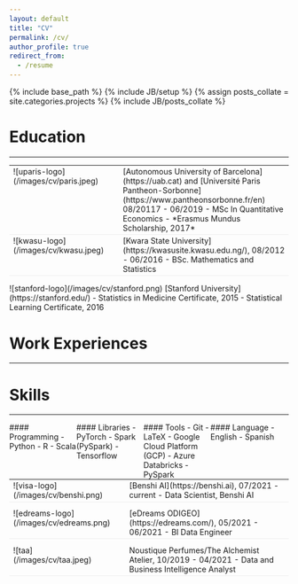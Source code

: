 ```yaml
---
layout: default
title: "CV"
permalink: /cv/
author_profile: true
redirect_from:
  - /resume
---
```


<!--{% include base_path %}-->
{% include base_path %}
{% include JB/setup %}
{% assign posts_collate = site.categories.projects %}
{% include JB/posts_collate %}

<!-- CV in [PDF](/archive/Catherine_Gitau_cv.pdf) version -->


<!-- --- -->

# Education
---
<table style="width:100%">
<col width="9%">
<col width="20">
<col >

<tr style="border-bottom:1pt solid #eee">
<td markdown="1">
![uparis-logo](/images/cv/paris.jpeg)
</td>
<td></td>
<td markdown="1">
[Autonomous University of Barcelona](https://uab.cat) and [Université Paris Pantheon-Sorbonne](https://www.pantheonsorbonne.fr/en) 08/20117 - 06/2019
- MSc In Quantitative Economics
- *Erasmus Mundus Scholarship, 2017*
</td> 
</tr>


<tr style="border-bottom:1pt solid #eee">
<td markdown="1">
![kwasu-logo](/images/cv/kwasu.jpeg)
</td>
<td></td>
<td markdown="1">
[Kwara State University](https://kwasusite.kwasu.edu.ng/), 08/2012 - 06/2016 
- BSc. Mathematics and Statistics
</td> 
</tr>
</table>


<tr style="border-bottom:1pt solid #eee">
<td markdown="1">
![stanford-logo](/images/cv/stanford.png)
</td>
<td></td>
<td markdown="1">
[Stanford University](https://stanford.edu/)
- Statistics in Medicine Certificate, 2015
- Statistical Learning Certificate, 2016
</td> 
</tr>
</table>
<!-- --- -->

# Work Experiences

---

<table style="width:100%">
<col width="17%">
<col width="20">
<col >
<tr style="border-bottom:1pt solid #eee">
<td markdown="1">
![visa-logo](/images/cv/benshi.png)
</td>
<td></td>
<td markdown="1">
[Benshi AI](https://benshi.ai), 07/2021 - current
- Data Scientist, Benshi AI
</td> 
</tr>

<tr height="10"/>
<tr style="border-bottom:1pt solid #eee">
<td markdown="1">
![edreams-logo](/images/cv/edreams.png)
</td>
<td></td>
<td markdown="1">
[eDreams ODIGEO](https://edreams.com/), 05/2021 - 06/2021
- BI Data Engineer
</td> 
</tr>

<tr height="10"/>
<tr style="border-bottom:1pt solid #eee">
<td markdown="1">
![taa](/images/cv/taa.jpeg)
</td>
<td></td>
<td markdown="1">
Noustique Perfumes/The Alchemist Atelier, 10/2019 - 04/2021
- Data and Business Intelligence Analyst
</td> 
</tr>





<!-- ---- -->
# Skills

---- 

<div class="container">

<div class="leftpane1" markdown="1">
#### Programming
- Python
- R
- Scala
</div>
  
<div class="leftpane1" markdown="1">
#### Libraries
- PyTorch
- Spark (PySpark)
- Tensorflow
</div>
  
<div class="leftpane1" markdown="1">
#### Tools
- Git 
- LaTeX
- Google Cloud Platform (GCP)
- Azure Databricks
- PySpark
</div>

<div class="leftpane1" markdown="1">
#### Language
- English
- Spanish
</div>

</div>




<style type="text/css">
td {
    border: 0.5px;
    vertical-align: top;
    text-align: left;
}

.container {
  width: 100%;
  height: 100%;
}

.leftpane1 {
    width: 24%;
    height: 100%;
    float: left;
    border-collapse: collapse;
}

.leftpane2 {
    width: 8%;
    height: 100%;
    margin: 8px;
  	float: left;
    border-collapse: collapse;
}

.leftpane3 {
    width: 86%;
    height: 100%;
  	float: left;
    border-collapse: collapse;
}

.leftpane4 {
    width: 15%;
    height: 100%;
    margin: 8px;
  	float: left;
    border-collapse: collapse;
}

.leftpane5 {
    width: 80%;
    height: 100%;
  	float: left;
    border-collapse: collapse;
}

.rightpane {
  width: 33%;
  height: 100%;
  float: right;
  background-color: yellow;
  border-collapse: collapse;
}
</style>



<!--Publications
======
  <ul>{% for post in site.publications %}
    {% include archive-single-cv.html %}
  {% endfor %}</ul>-->
  
 
